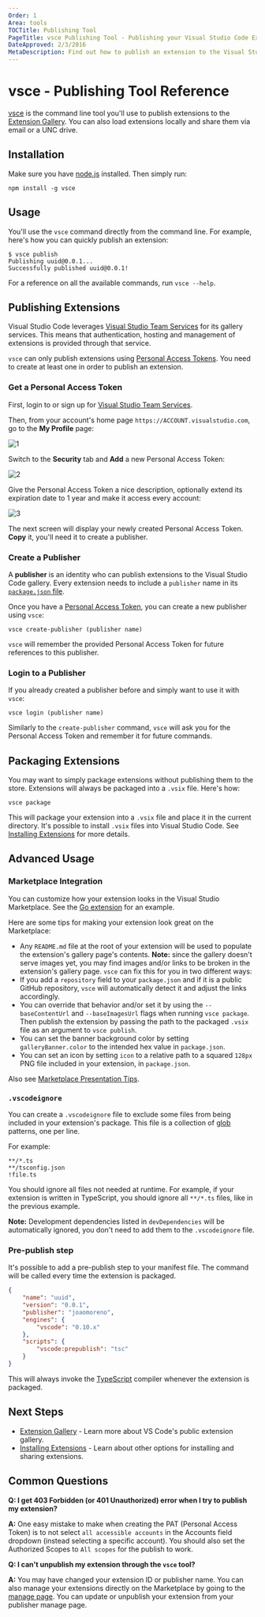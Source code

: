 ```yaml
---
Order: 1
Area: tools
TOCTitle: Publishing Tool
PageTitle: vsce Publishing Tool - Publishing your Visual Studio Code Extensions
DateApproved: 2/3/2016
MetaDescription: Find out how to publish an extension to the Visual Studio Code Extension Gallery.
---
```


# vsce - Publishing Tool Reference

[vsce](https://github.com/Microsoft/vsce) is the command line tool you'll use to publish
extensions to the [Extension Gallery](/docs/editor/extension-gallery.md).  You can also load extensions locally and share them via email or a UNC drive.

## Installation

Make sure you have [node.js](https://nodejs.org/) installed. Then simply run:

```
npm install -g vsce
```

## Usage

You'll use the `vsce` command directly from the command line. For example, here's how you can quickly publish an extension:

```
$ vsce publish
Publishing uuid@0.0.1...
Successfully published uuid@0.0.1!
```

For a reference on all the available commands, run `vsce --help`.

## Publishing Extensions

Visual Studio Code leverages [Visual Studio Team Services](https://www.visualstudio.com/products/visual-studio-team-services-vs) for its gallery services. This means that authentication, hosting and management of extensions is provided through that service.

`vsce` can only publish extensions using [Personal Access Tokens](https://www.visualstudio.com/en-us/news/2015-jul-7-vso.aspx). You need to create at least one in order to publish an extension.

### Get a Personal Access Token

First, login to or sign up for [Visual Studio Team Services](https://www.visualstudio.com/en-us/get-started/setup/sign-up-for-visual-studio-online).

Then, from your account's home page `https://ACCOUNT.visualstudio.com`, go to the **My Profile** page:

![1](images/vscecli/publishers1.png)

Switch to the **Security** tab and **Add** a new Personal Access Token:

![2](images/vscecli/publishers2.png)

Give the Personal Access Token a nice description, optionally extend its expiration date to 1 year and make it access every account:

![3](images/vscecli/publishers3.png)

The next screen will display your newly created Personal Access Token. **Copy** it, you'll need it to create a publisher.

### Create a Publisher

A **publisher** is an identity who can publish extensions to the Visual Studio Code gallery. Every extension needs to include a `publisher` name in its [`package.json` file](/docs/extensionAPI/extension-manifest.md).

Once you have a [Personal Access Token](/docs/tools/vscecli.md#get-a-personal-access-token), you can create a new publisher using `vsce`:

```
vsce create-publisher (publisher name)
```

`vsce` will remember the provided Personal Access Token for future references to this publisher.

### Login to a Publisher

If you already created a publisher before and simply want to use it with `vsce`:

```
vsce login (publisher name)
```

Similarly to the `create-publisher` command, `vsce` will ask you for the Personal Access Token and remember it for future commands.

## Packaging Extensions

You may want to simply package extensions without publishing them to the store. Extensions will always be packaged into a `.vsix` file. Here's how:

```
vsce package
```

This will package your extension into a `.vsix` file and place it in the current directory. It's possible to install `.vsix` files into Visual Studio Code. See [Installing Extensions](/docs/extensions/install-extension.md) for more details.

## Advanced Usage

### Marketplace Integration

You can customize how your extension looks in the Visual Studio Marketplace. See the [Go extension](https://marketplace.visualstudio.com/items/lukehoban.Go) for an example. 

Here are some tips for making your extension look great on the Marketplace:

- Any `README.md` file at the root of your extension will be used to populate the extension's gallery page's contents. **Note:** since the gallery doesn't serve images yet, you may find images and/or links to be broken in the extension's gallery page. `vsce` can fix this for you in two different ways:
- If you add a `repository` field to your `package.json` and if it is a public GitHub repository, `vsce` will automatically detect it and adjust the links accordingly.
- You can override that behavior and/or set it by using the `--baseContentUrl` and `--baseImagesUrl` flags when running `vsce package`. Then publish the extension by passing the path to the packaged `.vsix` file as an argument to `vsce publish`. 
- You can set the banner background color by setting `galleryBanner.color` to the intended hex value in `package.json`.
- You can set an icon by setting `icon` to a relative path to a squared `128px` PNG file included in your extension, in `package.json`.

Also see [Marketplace Presentation Tips](/docs/extensionAPI/extension-manifest.md#marketplace-presentation-tips).

### `.vscodeignore`

You can create a `.vscodeignore` file to exclude some files from being included in your extension's package. This file is a collection of [glob](https://github.com/isaacs/minimatch) patterns, one per line. 

For example:

```
**/*.ts
**/tsconfig.json
!file.ts
```

You should ignore all files not needed at runtime. For example, if your extension is written in TypeScript, you should ignore all `**/*.ts` files, like in the previous example.

**Note:** Development dependencies listed in `devDependencies` will be automatically ignored, you don't need to add them to the `.vscodeignore` file.

### Pre-publish step

It's possible to add a pre-publish step to your manifest file. The command will be called every time the extension is packaged.

```json
{
	"name": "uuid",
	"version": "0.0.1",
	"publisher": "joaomoreno",
	"engines": {
		"vscode": "0.10.x"
	},
	"scripts": {
		"vscode:prepublish": "tsc"
	}
}
```

This will always invoke the [TypeScript](http://www.typescriptlang.org/) compiler whenever the extension is packaged.

## Next Steps

* [Extension Gallery](/docs/editor/extension-gallery.md) - Learn more about VS Code's public extension gallery.
* [Installing Extensions](/docs/extensions/install-extension.md) - Learn about other options for installing and sharing extensions.

## Common Questions

**Q: I get 403 Forbidden (or 401 Unauthorized) error when I try to publish my extension?** 

**A:** One easy mistake to make when creating the PAT (Personal Access Token) is to not select `all accessible accounts` in the Accounts field dropdown (instead selecting a specific account). You should also set the Authorized Scopes to `All scopes` for the publish to work.

**Q: I can't unpublish my extension through the `vsce` tool?**

**A:** You may have changed your extension ID or publisher name. You can also manage your extensions directly on the Marketplace by going to the [manage page](https://marketplace.visualstudio.com/manage).  You can update or unpublish your extension from your publisher manage page.
